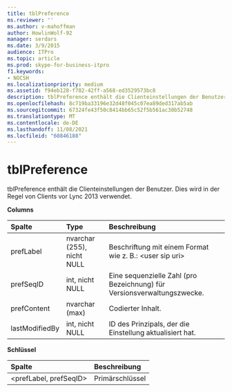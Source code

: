 ```yaml
---
title: tblPreference
ms.reviewer: ''
ms.author: v-mahoffman
author: HowlinWolf-92
manager: serdars
ms.date: 3/9/2015
audience: ITPro
ms.topic: article
ms.prod: skype-for-business-itpro
f1.keywords:
- NOCSH
ms.localizationpriority: medium
ms.assetid: f94eb128-f782-42ff-a568-ed3529573bc8
description: tblPreference enthält die Clienteinstellungen der Benutzer. Dies wird in der Regel von Clients vor Lync 2013 verwendet.
ms.openlocfilehash: 8c719ba33196e32d48f045c07ea89ded317ab5ab
ms.sourcegitcommit: 67324fe43f50c8414bb65c52f5b561ac30b52748
ms.translationtype: MT
ms.contentlocale: de-DE
ms.lasthandoff: 11/08/2021
ms.locfileid: "60846188"
---
```

# <a name="tblpreference"></a>tblPreference

tblPreference enthält die Clienteinstellungen der Benutzer. Dies wird in der Regel von Clients vor Lync 2013 verwendet.

**Columns**


| **Spalte**            | **Type**                        | **Beschreibung**                                                 |
|:----------------------|:--------------------------------|:----------------------------------------------------------------|
| prefLabel  <br/>      | nvarchar (255), nicht NULL  <br/> | Beschriftung mit einem Format wie z. B.: \<user sip uri\>                   |
| prefSeqID  <br/>      | int, nicht NULL  <br/>            | Eine sequenzielle Zahl (pro Bezeichnung) für Versionsverwaltungszwecke.  <br/> |
| prefContent  <br/>    | nvarchar (max)  <br/>           | Codierter Inhalt.  <br/>                                         |
| lastModifiedBy  <br/> | int, nicht NULL  <br/>            | ID des Prinzipals, der die Einstellung aktualisiert hat.  <br/>         |

**Schlüssel**

|**Spalte**|**Beschreibung**|
|:-----|:-----|
|\<prefLabel, prefSeqID\>  <br/> |Primärschlüssel  <br/> |


